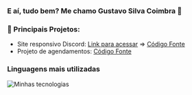 ### E aí, tudo bem? Me chamo Gustavo Silva Coimbra 👋

<!--
**gustavoc0imbra/gustavoc0imbra** is a ✨ _special_ ✨ repository because its `README.md` (this file) appears on your GitHub profile.

Here are some ideas to get you started:

- 🔭 I’m currently working on ...
- 🌱 I’m currently learning ...
- 👯 I’m looking to collaborate on ...
- 🤔 I’m looking for help with ...
- 💬 Ask me about ...
- 📫 How to reach me: ...
- 😄 Pronouns: ...
- ⚡ Fun fact: ...
-->

### 📌 Principais Projetos:
- Site responsivo Discord: [Link para acessar](https://gustavoc0imbra.github.io/FormacaoCSSDIO-Desafio04-Responsividade/) => [Código Fonte](https://github.com/gustavoc0imbra/FormacaoCSSDIO-Desafio04-Responsividade)
- Projeto de agendamentos: [Código Fonte](https://github.com/gustavoc0imbra/AgendaProject)

### Linguagens mais utilizadas
![Minhas tecnologias](https://github-readme-stats.vercel.app/api/top-langs?username=gustavoc0imbra&layout=compact&theme=tokyonight)
